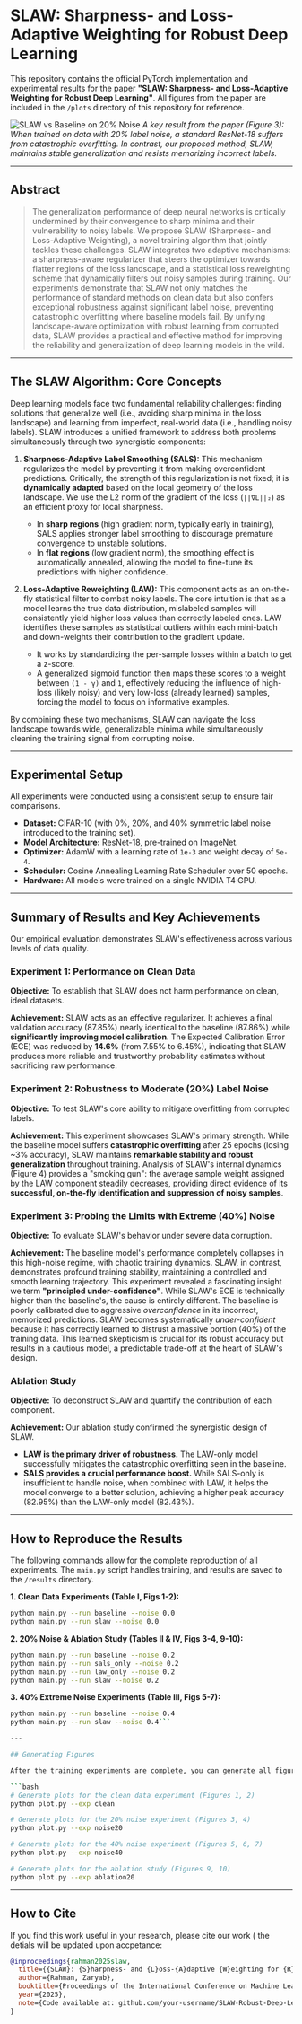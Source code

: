 # SLAW: Sharpness- and Loss-Adaptive Weighting for Robust Deep Learning

This repository contains the official PyTorch implementation and experimental results for the paper **"SLAW: Sharpness- and Loss-Adaptive Weighting for Robust Deep Learning"**. All figures from the paper are included in the `/plots` directory of this repository for reference.

![SLAW vs Baseline on 20% Noise](/plots/acc-noisy-50.png)
*A key result from the paper (Figure 3): When trained on data with 20% label noise, a standard ResNet-18 suffers from catastrophic overfitting. In contrast, our proposed method, SLAW, maintains stable generalization and resists memorizing incorrect labels.*

---

## Abstract

> The generalization performance of deep neural networks is critically undermined by their convergence to sharp minima and their vulnerability to noisy labels. We propose SLAW (Sharpness- and Loss-Adaptive Weighting), a novel training algorithm that jointly tackles these challenges. SLAW integrates two adaptive mechanisms: a sharpness-aware regularizer that steers the optimizer towards flatter regions of the loss landscape, and a statistical loss reweighting scheme that dynamically filters out noisy samples during training. Our experiments demonstrate that SLAW not only matches the performance of standard methods on clean data but also confers exceptional robustness against significant label noise, preventing catastrophic overfitting where baseline models fail. By unifying landscape-aware optimization with robust learning from corrupted data, SLAW provides a practical and effective method for improving the reliability and generalization of deep learning models in the wild.

---

## The SLAW Algorithm: Core Concepts

Deep learning models face two fundamental reliability challenges: finding solutions that generalize well (i.e., avoiding sharp minima in the loss landscape) and learning from imperfect, real-world data (i.e., handling noisy labels). SLAW introduces a unified framework to address both problems simultaneously through two synergistic components:

1.  **Sharpness-Adaptive Label Smoothing (SALS):** This mechanism regularizes the model by preventing it from making overconfident predictions. Critically, the strength of this regularization is not fixed; it is **dynamically adapted** based on the local geometry of the loss landscape. We use the L2 norm of the gradient of the loss (`||∇L||₂`) as an efficient proxy for local sharpness.
    *   In **sharp regions** (high gradient norm, typically early in training), SALS applies stronger label smoothing to discourage premature convergence to unstable solutions.
    *   In **flat regions** (low gradient norm), the smoothing effect is automatically annealed, allowing the model to fine-tune its predictions with higher confidence.

2.  **Loss-Adaptive Reweighting (LAW):** This component acts as an on-the-fly statistical filter to combat noisy labels. The core intuition is that as a model learns the true data distribution, mislabeled samples will consistently yield higher loss values than correctly labeled ones. LAW identifies these samples as statistical outliers within each mini-batch and down-weights their contribution to the gradient update.
    *   It works by standardizing the per-sample losses within a batch to get a z-score.
    *   A generalized sigmoid function then maps these scores to a weight between `(1 - γ)` and `1`, effectively reducing the influence of high-loss (likely noisy) and very low-loss (already learned) samples, forcing the model to focus on informative examples.

By combining these two mechanisms, SLAW can navigate the loss landscape towards wide, generalizable minima while simultaneously cleaning the training signal from corrupting noise.

---

## Experimental Setup

All experiments were conducted using a consistent setup to ensure fair comparisons.

-   **Dataset:** CIFAR-10 (with 0%, 20%, and 40% symmetric label noise introduced to the training set).
-   **Model Architecture:** ResNet-18, pre-trained on ImageNet.
-   **Optimizer:** AdamW with a learning rate of `1e-3` and weight decay of `5e-4`.
-   **Scheduler:** Cosine Annealing Learning Rate Scheduler over 50 epochs.
-   **Hardware:** All models were trained on a single NVIDIA T4 GPU.

---

## Summary of Results and Key Achievements

Our empirical evaluation demonstrates SLAW's effectiveness across various levels of data quality.

### **Experiment 1: Performance on Clean Data**

**Objective:** To establish that SLAW does not harm performance on clean, ideal datasets.

**Achievement:** SLAW acts as an effective regularizer. It achieves a final validation accuracy (87.85%) nearly identical to the baseline (87.86%) while **significantly improving model calibration**. The Expected Calibration Error (ECE) was reduced by **14.6%** (from 7.55% to 6.45%), indicating that SLAW produces more reliable and trustworthy probability estimates without sacrificing raw performance.

### **Experiment 2: Robustness to Moderate (20%) Label Noise**

**Objective:** To test SLAW's core ability to mitigate overfitting from corrupted labels.

**Achievement:** This experiment showcases SLAW's primary strength. While the baseline model suffers **catastrophic overfitting** after 25 epochs (losing ~3% accuracy), SLAW maintains **remarkable stability and robust generalization** throughout training. Analysis of SLAW's internal dynamics (Figure 4) provides a "smoking gun": the average sample weight assigned by the LAW component steadily decreases, providing direct evidence of its **successful, on-the-fly identification and suppression of noisy samples**.

### **Experiment 3: Probing the Limits with Extreme (40%) Noise**

**Objective:** To evaluate SLAW's behavior under severe data corruption.

**Achievement:** The baseline model's performance completely collapses in this high-noise regime, with chaotic training dynamics. SLAW, in contrast, demonstrates profound training stability, maintaining a controlled and smooth learning trajectory. This experiment revealed a fascinating insight we term **"principled under-confidence"**. While SLAW's ECE is technically higher than the baseline's, the cause is entirely different. The baseline is poorly calibrated due to aggressive *overconfidence* in its incorrect, memorized predictions. SLAW becomes systematically *under-confident* because it has correctly learned to distrust a massive portion (40%) of the training data. This learned skepticism is crucial for its robust accuracy but results in a cautious model, a predictable trade-off at the heart of SLAW's design.

### **Ablation Study**

**Objective:** To deconstruct SLAW and quantify the contribution of each component.

**Achievement:** Our ablation study confirmed the synergistic design of SLAW.
*   **LAW is the primary driver of robustness.** The LAW-only model successfully mitigates the catastrophic overfitting seen in the baseline.
*   **SALS provides a crucial performance boost.** While SALS-only is insufficient to handle noise, when combined with LAW, it helps the model converge to a better solution, achieving a higher peak accuracy (82.95%) than the LAW-only model (82.43%).

---

## How to Reproduce the Results

The following commands allow for the complete reproduction of all experiments. The `main.py` script handles training, and results are saved to the `/results` directory.

**1. Clean Data Experiments (Table I, Figs 1-2):**
```bash
python main.py --run baseline --noise 0.0
python main.py --run slaw --noise 0.0
```

**2. 20% Noise & Ablation Study (Tables II & IV, Figs 3-4, 9-10):**
```bash
python main.py --run baseline --noise 0.2
python main.py --run sals_only --noise 0.2
python main.py --run law_only --noise 0.2
python main.py --run slaw --noise 0.2
```

**3. 40% Extreme Noise Experiments (Table III, Figs 5-7):**
```bash
python main.py --run baseline --noise 0.4
python main.py --run slaw --noise 0.4```

---

## Generating Figures

After the training experiments are complete, you can generate all figures from the paper using `plot.py`. The script reads the saved logs from the `/results` directory and outputs high-resolution images to `/plots`.

```bash
# Generate plots for the clean data experiment (Figures 1, 2)
python plot.py --exp clean

# Generate plots for the 20% noise experiment (Figures 3, 4)
python plot.py --exp noise20

# Generate plots for the 40% noise experiment (Figures 5, 6, 7)
python plot.py --exp noise40

# Generate plots for the ablation study (Figures 9, 10)
python plot.py --exp ablation20
```

---

## How to Cite

If you find this work useful in your research, please cite our work ( the detials will be updated upon accpetance:

```bibtex
@inproceedings{rahman2025slaw,
  title={{SLAW}: {S}harpness- and {L}oss-{A}daptive {W}eighting for {R}obust {D}eep {L}earning},
  author={Rahman, Zaryab},
  booktitle={Proceedings of the International Conference on Machine Learning (ICML)},
  year={2025},
  note={Code available at: github.com/your-username/SLAW-Robust-Deep-Learning}
}
```
